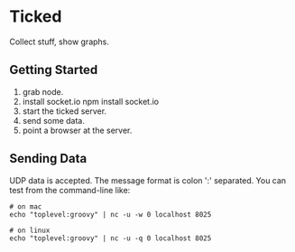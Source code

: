 Ticked
======

Collect stuff, show graphs.

Getting Started
---------------

1. grab node.
2. install socket.io
    npm install socket.io
3. start the ticked server.
4. send some data.
5. point a browser at the server.

Sending Data
------------

UDP data is accepted. The message format is colon ':' separated. You can test from the command-line like:

    # on mac
    echo "toplevel:groovy" | nc -u -w 0 localhost 8025

    # on linux
    echo "toplevel:groovy" | nc -u -q 0 localhost 8025
